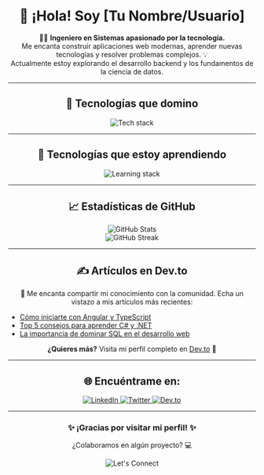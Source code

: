 <h1 align="center">👋 ¡Hola! Soy <strong>[Tu Nombre/Usuario]</strong></h1>
<p align="center">
  👨‍💻 <strong>Ingeniero en Sistemas apasionado por la tecnología.</strong><br>
  Me encanta construir aplicaciones web modernas, aprender nuevas tecnologías y resolver problemas complejos. 💡<br>
  Actualmente estoy explorando el desarrollo backend y los fundamentos de la ciencia de datos.
</p>

---

<h2 align="center">🚀 Tecnologías que domino</h2>
<p align="center">
  <img src="https://skillicons.dev/icons?i=html,css,angular,js,ts" alt="Tech stack" />
</p>

---

<h2 align="center">🌱 Tecnologías que estoy aprendiendo</h2>
<p align="center">
  <img src="https://skillicons.dev/icons?i=cs,dotnet,python,sql" alt="Learning stack" />
</p>

---

<h2 align="center">📈 Estadísticas de GitHub</h2>
<p align="center">
  <img src="https://github-readme-stats.vercel.app/api?username=TU_USUARIO&show_icons=true&theme=radical" alt="GitHub Stats" />
  <br />
  <img src="https://github-readme-streak-stats.herokuapp.com/?user=TU_USUARIO&theme=radical" alt="GitHub Streak" />
</p>

---

<h2 align="center">✍️ Artículos en Dev.to</h2>
<p align="center">
  📝 Me encanta compartir mi conocimiento con la comunidad. Echa un vistazo a mis artículos más recientes:
</p>
<ul>
  <li><a href="https://dev.to/usuario/como-iniciarte-angular" target="_blank">Cómo iniciarte con Angular y TypeScript</a></li>
  <li><a href="https://dev.to/usuario/top-5-consejos-cs-dotnet" target="_blank">Top 5 consejos para aprender C# y .NET</a></li>
  <li><a href="https://dev.to/usuario/importancia-sql" target="_blank">La importancia de dominar SQL en el desarrollo web</a></li>
</ul>
<p align="center">
  <strong>¿Quieres más?</strong> Visita mi perfil completo en <a href="https://dev.to/usuario" target="_blank">Dev.to</a> 🚀
</p>

---

<h2 align="center">🌐 Encuéntrame en:</h2>
<p align="center">
  <a href="https://linkedin.com/in/tu_usuario" target="_blank">
    <img src="https://img.shields.io/badge/LinkedIn-0077B5?logo=linkedin&logoColor=white&style=for-the-badge" alt="LinkedIn">
  </a>
  <a href="https://twitter.com/tu_usuario" target="_blank">
    <img src="https://img.shields.io/badge/Twitter-1DA1F2?logo=twitter&logoColor=white&style=for-the-badge" alt="Twitter">
  </a>
  <a href="https://dev.to/tu_usuario" target="_blank">
    <img src="https://img.shields.io/badge/Dev.to-0A0A0A?logo=dev.to&logoColor=white&style=for-the-badge" alt="Dev.to">
  </a>
</p>

---

<h3 align="center">✨ ¡Gracias por visitar mi perfil! ✨</h3>
<p align="center">
  ¿Colaboramos en algún proyecto? 💻
</p>
<p align="center">
  <img src="https://img.shields.io/badge/-Let's%20Connect!-red?style=for-the-badge" alt="Let's Connect" />
</p>
